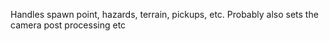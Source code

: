 Handles spawn point, hazards, terrain, pickups, etc.
Probably also sets the camera post processing etc